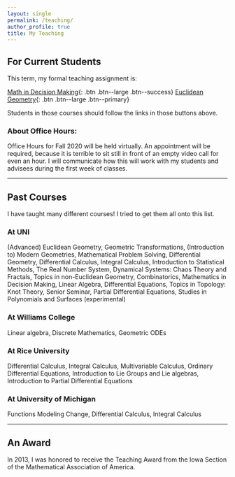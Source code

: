 ```yaml
---
layout: single
permalink: /teaching/
author_profile: true
title: My Teaching
---
```


<h2>For Current Students</h2>

This term, my formal teaching assignment is:

[Math in Decision Making](https://euphemismsabound.blogspot.com/){: .btn .btn--large .btn--success}
[Euclidean Geometry](https://medialtriangle.blogspot.com/){: .btn .btn--large .btn--primary}

Students in those courses should follow the links in those buttons above.

<h3>About Office Hours:</h3>

Office Hours for Fall 2020 will be held virtually. An appointment will be required,
because it is terrible to sit still in front of an empty video call for even an
hour. I will communicate how this will work with my students and advisees during
the first week of classes.

<!--
Office Hours for Fall 2019 are Monday, Tuesday, Thursday from
3-4:30pm, and Friday 3-4pm.

<strong>Note:</strong> An appointment is NOT required. During the late
afternoons, if I am in my office and the door is open, I welcome your visit.

If the late afternoon won't work for you, please get in touch with me by email,
and we can work something out.
-->


---

<h2>Past Courses</h2>

I have taught many different courses! I tried to get them all onto this list.

<h3>At UNI</h3>

  (Advanced) Euclidean Geometry, Geometric Transformations, (Introduction to) Modern Geometries, Mathematical Problem Solving, Differential Geometry, Differential Calculus, Integral Calculus, Introduction to Statistical Methods, The Real Number System, Dynamical Systems: Chaos Theory and Fractals, Topics in non-Euclidean Geometry, Combinatorics, Mathematics in Decision Making, Linear Algebra, Differential Equations,
  Topics in Topology: Knot Theory, Senior Seminar, Partial Differential Equations, Studies in Polynomials and Surfaces (experimental)

<h3>At Williams College</h3>

  Linear algebra, Discrete Mathematics, Geometric ODEs

<h3>At Rice University</h3>

   Differential Calculus, Integral Calculus, Multivariable Calculus, Ordinary Differential Equations, Introduction to Lie Groups and Lie algebras, Introduction to Partial Differential Equations

<h3>At University of Michigan</h3>

  Functions Modeling Change, Differential Calculus, Integral Calculus

---
<h2>An Award</h2>

In 2013, I was honored to receive the Teaching Award from the Iowa Section of
the Mathematical Association of America.
